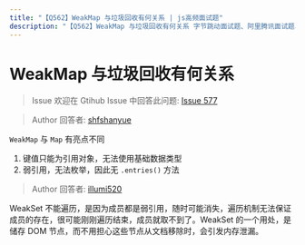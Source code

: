 ```yaml
---
title: "【Q562】WeakMap 与垃圾回收有何关系 | js高频面试题"
description: "【Q562】WeakMap 与垃圾回收有何关系 字节跳动面试题、阿里腾讯面试题、美团小米面试题。"
---
```


# WeakMap 与垃圾回收有何关系

> Issue
> 欢迎在 Gtihub Issue 中回答此问题: [Issue 577](https://github.com/shfshanyue/Daily-Question/issues/577)

> Author
> 回答者: [shfshanyue](https://github.com/shfshanyue)

`WeakMap` 与 `Map` 有亮点不同

1. 键值只能为引用对象，无法使用基础数据类型
2. 弱引用，无法枚举，因此无 `.entries()` 方法

> Author
> 回答者: [illumi520](https://github.com/illumi520)

WeakSet 不能遍历，是因为成员都是弱引用，随时可能消失，遍历机制无法保证成员的存在，很可能刚刚遍历结束，成员就取不到了。WeakSet 的一个用处，是储存 DOM 节点，而不用担心这些节点从文档移除时，会引发内存泄漏。
